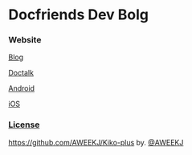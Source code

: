 # Docfriends Dev Bolg

### Website

[Blog](https://docfriends.github.io/DevStrory/)

[Doctalk](http://doctalk.co.kr/)

[Android](https://play.google.com/store/apps/details?id=com.dfs.doctalk.doctor)

[iOS](https://itunes.apple.com/kr/app/id1220724684)


### [License](https://docfriends.github.io/DevStrory/LICENSE.md)

https://github.com/AWEEKJ/Kiko-plus by. [@AWEEKJ](https://github.com/AWEEKJ)
